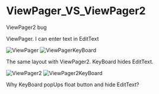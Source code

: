 # ViewPager_VS_ViewPager2
ViewPager2 bug

ViewPager.
I can enter text in EditText

![ViewPager](https://s3va.github.io/ViewPager_VS_ViewPager2/ViewPager.png)
![ViewPagerKeyBoard](https://s3va.github.io/ViewPager_VS_ViewPager2/ViewPagerKeyboard.png)

The same layout with ViewPager2.
KeyBoard hides EditText.

![ViewPager2](https://s3va.github.io/ViewPager_VS_ViewPager2/ViewPager2.png)
![ViewPager2KeyBoard](https://s3va.github.io/ViewPager_VS_ViewPager2/ViewPager2Keyboard.png)

Why KeyBoard popUps float button and hide EditText?
